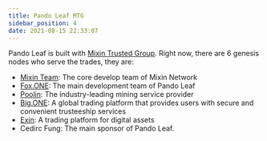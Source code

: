 ```yaml
---
title: Pando Leaf MTG
sidebar_position: 4
date: 2021-08-15 22:33:07
---
```


Pando Leaf is built with [Mixin Trusted Group](https://developers.mixin.one/document/mainnet/mtg). Right now, there are 6 genesis nodes who serve the trades, they are:

- [Mixin Team](https://mixin.one/): The core develop team of Mixin Network
- [Fox.ONE](https://fox.one/): The main development team of Pando Leaf
- [Poolin](https://poolin.com/): The industry-leading mining service provider
- [Big.ONE](https://big.one/): A global trading platform that provides users with secure and convenient trusteeship services
- [Exin](https://www.exin.one/): A trading platform for digital assets
- Cedirc Fung: The main sponsor of Pando Leaf.
